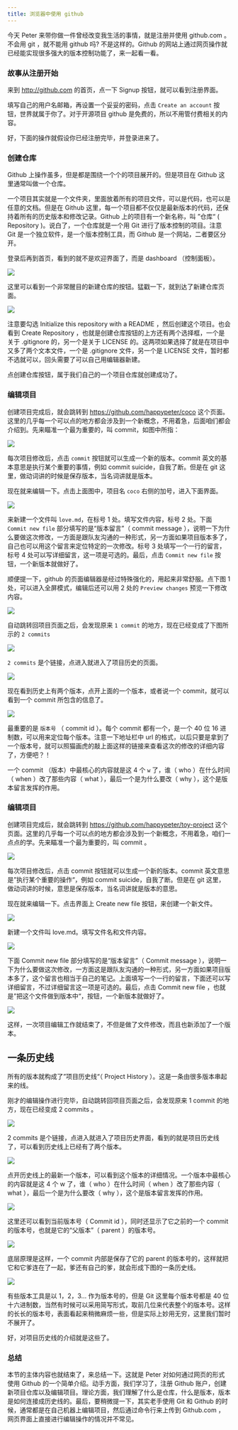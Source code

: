 ```yaml
---
title: 浏览器中使用 github
---
```


今天 Peter 来带你做一件曾经改变我生活的事情，就是注册并使用 github.com 。不会用 git ，就不能用 github 吗? 不是这样的。Github 的网站上通过网页操作就已经能实现很多强大的版本控制功能了，来一起看一看。

### 故事从注册开始

来到 <http://github.com> 的首页，点一下 Signup 按钮，就可以看到注册界面。

填写自己的用户名邮箱，再设置一个妥妥的密码，点击 `Create an account` 按钮，世界就属于你了。对于开源项目 github 是免费的，所以不用管付费相关的内容。

好，下面的操作就假设你已经注册完毕，并登录进来了。


### 创建仓库

Github 上操作虽多，但是都是围绕一个个的项目展开的。但是项目在 Github 这里通常叫做一个仓库。

一个项目其实就是一个文件夹，里面放着所有的项目文件，可以是代码，也可以是任意的文档。但是在 Github 这里，每一个项目都不仅仅是最新版本的代码，还保持着所有的历史版本和修改记录。Github 上的项目有一个新名称，叫 ”仓库“ ( Repository )。说白了，一个仓库就是一个用 Git 进行了版本控制的项目。注意 Git 是一个独立软件，是一个版本控制工具，而 Github 是一个网站，二者要区分开。

登录后再到首页，看到的就不是欢迎界面了，而是 dashboard （控制面板）。

![](https://img.haoqicat.com/2018102401.jpg)

这里可以看到一个非常醒目的新建仓库的按钮。猛戳一下，就到达了新建仓库页面。


![](https://img.haoqicat.com/2018102402.jpg)

注意要勾选 Initialize this repository with a README ，然后创建这个项目。也会看到 Create Repository ，也就是创建仓库按钮的上方还有两个选择框，一个是关于 .gitignore 的，另一个是关于 LICENSE 的。这两项如果选择了就是在项目中又多了两个文本文件，一个是 .gitignore 文件，另一个是 LICENSE 文件，暂时都不选就可以，回头需要了可以自己用编辑器新建。

点创建仓库按钮，属于我们自己的一个项目仓库就创建成功了。

### 编辑项目

创建项目完成后，就会跳转到 <https://github.com/happypeter/coco> 这个页面。这里的几乎每一个可以点的地方都会涉及到一个新概念，不用着急，后面咱们都会介绍到。先来瞄准一个最为重要的，叫 commit，如图中所指：

![](https://github.com/happypeter/gitbeijing/blob/master/data/posts/images/github_in_browser/show_commit.png?raw=true)

每次项目修改后，点击 `commit` 按钮就可以生成一个新的版本。commit 英文的基本意思是执行某个重要的事情，例如 commit suicide，自我了断。但是在 git 这里，做动词讲的时候是保存版本，当名词讲就是版本。

现在就来编辑一下。点击上面图中，项目名 `coco` 右侧的加号，进入下面界面。

![](https://github.com/happypeter/gitbeijing/blob/master/data/posts/images/github_in_browser/add_new_file.png?raw=true)

来新建一个文件叫 `love.md`，在标号 1 处。填写文件内容，标号 2 处。下面 `Commit new file` 部分填写的是“版本留言”（ commit message ），说明一下为什么要做这次修改，一方面是跟队友沟通的一种形式，另一方面如果项目版本多了，自己也可以用这个留言来定位特定的一次修改。标号 3 处填写一个一行的留言，标号 4 处可以写详细留言，这一项是可选的。最后，点击 `Commit new file` 按钮，一个新版本就做好了。

顺便提一下，github 的页面编辑器是经过特殊强化的，用起来非常舒服。点下图 1 处，可以进入全屏模式，编辑后还可以用 2 处的 `Preview changes` 预览一下修改内容。

![](https://github.com/happypeter/gitbeijing/blob/master/data/posts/images/github_in_browser/github_editor.png?raw=true)

自动跳转回项目页面之后，会发现原来 `1 commit` 的地方，现在已经变成了下图所示的 `2 commits`

![](https://github.com/happypeter/gitbeijing/blob/master/data/posts/images/github_in_browser/2_commits.png?raw=true)

`2 commits` 是个链接，点进入就进入了项目历史的页面。

![](https://github.com/happypeter/gitbeijing/blob/master/data/posts/images/github_in_browser/history_view.png?raw=true)

现在看到历史上有两个版本，点开上面的一个版本，或者说一个 commit，就可以看到一个 commit 所包含的信息了。

![](https://github.com/happypeter/gitbeijing/blob/master/data/posts/images/github_in_browser/4w_commit.png?raw=true)

最重要的是 `版本号` （ commit id ）。每个 commit 都有一个，是一个 40 位 16 进制数，可以用来定位每个版本。注意一下地址栏中 url 的格式，以后只要是拿到了一个版本号，就可以照猫画虎的敲上面这样的链接来查看这次的修改的详细内容了，方便吧？！

一个 commit （版本）中最核心的内容就是这 4 个 `w` 了，谁（ who ）在什么时间（ when ）改了那些内容（ what ），最后一个是为什么要改（ why ），这个是版本留言发挥的作用。

### 编辑项目

创建项目完成后，就会跳转到 https://github.com/happypeter/toy-project 这个页面。这里的几乎每一个可以点的地方都会涉及到一个新概念，不用着急，咱们一点点的学。先来瞄准一个最为重要的，叫 commit 。

![](https://img.haoqicat.com/2018102403.jpg)

每次项目修改后，点击 commit 按钮就可以生成一个新的版本。commit 英文意思是”执行某个重要的操作“，例如 commit suicide，自我了断。但是在 git 这里，做动词讲的时候，意思是保存版本，当名词讲就是版本的意思。

现在就来编辑一下。点击界面上 Create new file 按钮，来创建一个新文件。

![](https://img.haoqicat.com/2018102404.jpg)

新建一个文件叫 love.md。填写文件名和文件内容。

![](https://img.haoqicat.com/2018102405.jpg)

下面 Commit new file 部分填写的是“版本留言”（ Commit message ），说明一下为什么要做这次修改，一方面这是跟队友沟通的一种形式，另一方面如果项目版本多了，这个留言也相当于自己的笔记。上面填写一个一行的留言，下面还可以写详细留言，不过详细留言这一项是可选的。最后，点击 Commit new file ，也就是”把这个文件做到版本中“，按钮，一个新版本就做好了。


![](https://img.haoqicat.com/2018102406.jpg)

这样，一次项目编辑工作就结束了，不但是做了文件修改，而且也新添加了一个版本。

## 一条历史线

所有的版本就构成了”项目历史线“（ Project History ）。这是一条由很多版本串起来的线。

刚才的编辑操作进行完毕，自动跳转回项目页面之后，会发现原来 1 commit 的地方，现在已经变成 2 commits 。

![](https://img.haoqicat.com/2018102407.jpg)

2 commits 是个链接，点进入就进入了项目历史界面，看到的就是项目历史线了，可以看到历史线上已经有了两个版本。

![](https://img.haoqicat.com/2018102408.jpg)

点开历史线上的最新一个版本，可以看到这个版本的详细情况。一个版本中最核心的内容就是这 4 个 w 了，谁（ who ）在什么时间（ when ）改了那些内容（ what ），最后一个是为什么要改（ why ），这个是版本留言发挥的作用。

![](https://img.haoqicat.com/2018102409.jpg)

这里还可以看到当前版本号（ Commit id ），同时还显示了它之前的一个 commit 的版本号，也就是它的“父版本”（ parent ）的版本号。

![](https://img.haoqicat.com/2018102410.jpg)

底层原理是这样，一个 commit 内部是保存了它的 parent 的版本号的，这样就把它和它爹连在了一起，爹还有自己的爹，就会形成下图的一条历史线。

![](https://img.haoqicat.com/2018102411.jpg)

有些版本工具是以 1，2，3… 作为版本号的，但是 Git 这里每个版本号都是 40 位十六进制数，当然有时候可以采用简写形式，取前几位来代表整个的版本号。这样的长长的版本号，表面看起来稍微麻烦一些，但是实际上妙用无穷，这里我们暂时不展开了。

好，对项目历史线的介绍就是这些了。

### 总结

本节的主体内容也就结束了，来总结一下。这就是 Peter 对如何通过网页的形式使用 Github 的一个简单介绍。动手方面，我们学习了，注册 Github 账户，创建新项目仓库以及编辑项目。理论方面，我们理解了什么是仓库，什么是版本，版本是如何连接成历史线的。最后，要稍微提一下，其实老手使用 Git 和 Github 的时候，通常都是在自己机器上编辑项目，然后通过命令行来上传到 Github.com ，网页界面上直接进行编辑操作的情况并不常见。
